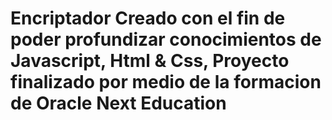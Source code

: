 # Encriptador Creado con el fin de poder profundizar conocimientos de Javascript, Html & Css, Proyecto finalizado por medio de la formacion de Oracle Next Education

